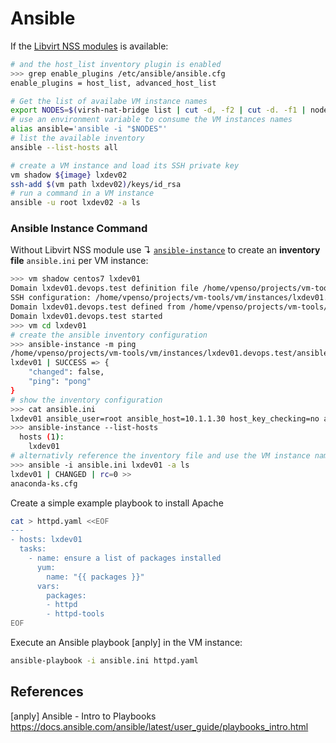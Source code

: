 
# Ansible

If the [Libvirt NSS modules](../INSTALL.md) is available:

```bash
# and the host_list inventory plugin is enabled 
>>> grep enable_plugins /etc/ansible/ansible.cfg
enable_plugins = host_list, advanced_host_list
```
```bash
# Get the list of availabe VM instance names
export NODES=$(virsh-nat-bridge list | cut -d, -f2 | cut -d. -f1 | nodeset -f | nodeset -e -S,)
# use an environment variable to consume the VM instances names
alias ansible='ansible -i "$NODES"'
# list the available inventory
ansible --list-hosts all
```
```bash
# create a VM instance and load its SSH private key
vm shadow ${image} lxdev02
ssh-add $(vm path lxdev02)/keys/id_rsa
# run a command in a VM instance
ansible -u root lxdev02 -a ls
```

### Ansible Instance Command

Without Libvirt NSS module use ↴ [`ansible-instance`](../bin/ansible-instance) 
to create an **inventory file** `ansible.ini` per VM instance:

```bash
>>> vm shadow centos7 lxdev01
Domain lxdev01.devops.test definition file /home/vpenso/projects/vm-tools/vm/instances/lxdev01.devops.test/libvirt_instance.xml
SSH configuration: /home/vpenso/projects/vm-tools/vm/instances/lxdev01.devops.test/ssh_config
Domain lxdev01.devops.test defined from /home/vpenso/projects/vm-tools/vm/instances/lxdev01.devops.test/libvirt_instance.xml
Domain lxdev01.devops.test started
>>> vm cd lxdev01
# create the ansible inventory configuration
>>> ansible-instance -m ping
/home/vpenso/projects/vm-tools/vm/instances/lxdev01.devops.test/ansible.ini written.
lxdev01 | SUCCESS => {
    "changed": false,
    "ping": "pong"
}
# show the inventory configuration
>>> cat ansible.ini
lxdev01 ansible_user=root ansible_host=10.1.1.30 host_key_checking=no ansible_ssh_private_key_file=...
>>> ansible-instance --list-hosts
  hosts (1):
    lxdev01
# alternativly reference the inventory file and use the VM instance name
>>> ansible -i ansible.ini lxdev01 -a ls
lxdev01 | CHANGED | rc=0 >>
anaconda-ks.cfg
```

Create a simple example playbook to install Apache

```bash
cat > httpd.yaml <<EOF
---
- hosts: lxdev01
  tasks:
    - name: ensure a list of packages installed
      yum:
        name: "{{ packages }}"
      vars:
        packages:
        - httpd
        - httpd-tools
EOF
```

Execute an Ansible playbook [anply] in the VM instance:

```bash
ansible-playbook -i ansible.ini httpd.yaml
```


## References

[anply] Ansible - Intro to Playbooks  
https://docs.ansible.com/ansible/latest/user_guide/playbooks_intro.html

